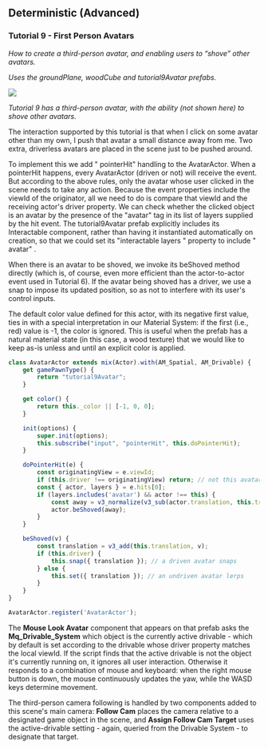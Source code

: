 ## Deterministic (Advanced)
### Tutorial 9 - First Person Avatars
*How to create a third-person avatar, and enabling users to “shove” other avatars.*

*Uses the groundPlane, woodCube and tutorial9Avatar prefabs.*

![](images/image13.gif)

*Tutorial 9 has a third-person avatar, with the ability (not shown here) to shove other avatars.*

The interaction supported by this tutorial is that when I click on some avatar other than my own, I push that avatar a small distance away from me. Two extra, driverless avatars are placed in the scene just to be pushed around.

To implement this we add " pointerHit" handling to the AvatarActor. When a pointerHit happens, every AvatarActor (driven or not) will receive the event. But according to the above rules, only the avatar whose user clicked in the scene needs to take any action. Because the event properties include the viewId of the originator, all we need to do is compare that viewId and the receiving actor's driver property. We can check whether the clicked object is an avatar by the presence of the "avatar" tag in its list of layers supplied by the hit event. The tutorial9Avatar prefab explicitly includes its Interactable component, rather than having it instantiated automatically on creation, so that we could set its "interactable layers " property to include " avatar" .

When there is an avatar to be shoved, we invoke its beShoved method directly (which is, of course, even more efficient than the actor-to-actor event used in Tutorial 6). If the avatar being shoved has a driver, we use a snap to impose its updated position, so as not to interfere with its user's control inputs.

The default color value defined for this actor, with its negative first value, ties in with a special interpretation in our Material System: if the first (i.e., red) value is -1, the color is ignored. This is useful when the prefab has a natural material state (in this case, a wood texture) that we would like to keep as-is unless and until an explicit color is applied.

```js
class AvatarActor extends mix(Actor).with(AM_Spatial, AM_Drivable) {
    get gamePawnType() {
        return "tutorial9Avatar";
    }

    get color() {
        return this._color || [-1, 0, 0];
    }

    init(options) {
        super.init(options);
        this.subscribe("input", "pointerHit", this.doPointerHit);
    }

    doPointerHit(e) {
        const originatingView = e.viewId;
        if (this.driver !== originatingView) return; // not this avatar's responsibility
        const { actor, layers } = e.hits[0];
        if (layers.includes('avatar') && actor !== this) {
            const away = v3_normalize(v3_sub(actor.translation, this.translation));
            actor.beShoved(away);
        }
    }

    beShoved(v) {
        const translation = v3_add(this.translation, v);
        if (this.driver) {
            this.snap({ translation }); // a driven avatar snaps
        } else {
            this.set({ translation }); // an undriven avatar lerps
        }
    }
}

AvatarActor.register('AvatarActor');
```

The **Mouse Look Avatar** component that appears on that prefab asks the **Mq_Drivable_System** which object is the currently active drivable - which by default is set according to the drivable whose driver property matches the local viewId. If the script finds that the active drivable is not the object it's currently running on, it ignores all user interaction. Otherwise it responds to a combination of mouse and keyboard: when the right mouse button is down, the mouse continuously updates the yaw, while the WASD keys determine movement.

The third-person camera following is handled by two components added to this scene's main camera: **Follow Cam** places the camera relative to a designated game object in the scene, and **Assign Follow Cam Target** uses the active-drivable setting - again, queried from the Drivable System - to designate that target.